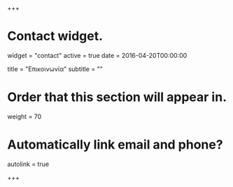 +++
# Contact widget.
widget = "contact"
active = true
date = 2016-04-20T00:00:00

title = "Eπικοινωνία"
subtitle = ""

# Order that this section will appear in.
weight = 70

# Automatically link email and phone?
autolink = true

+++

